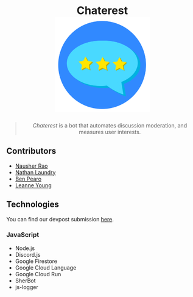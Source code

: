 <h1 align="center">
  Chaterest
  <br>
  <a href=""><img src="assets/icon.png" width="250"/></a>
</h1>

<blockquote align="center">
  <em>Chaterest</em> is a bot that automates discussion moderation, and measures user interests.
</blockquote>

## Contributors
- [Nausher Rao](https://www.github.com/sherrao)<br>
- [Nathan Laundry](https://www.github.com/nlaundry)<br>
- [Ben Pearo](https://www.github.com/AustinLuu)<br>
- [Leanne Young](https://github.com/danerkestey)<br>

## Technologies
You can find our devpost submission [here](https://devpost.com/software/karaokebot).

### JavaScript
- Node.js
- Discord.js
- Google Firestore
- Google Cloud Language
- Google Cloud Run
- SherBot
- js-logger

